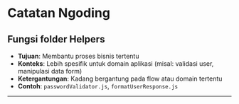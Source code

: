 # Catatan Ngoding

## Fungsi folder Helpers

- **Tujuan**: Membantu proses bisnis tertentu  
- **Konteks**: Lebih spesifik untuk domain aplikasi (misal: validasi user, manipulasi data form)  
- **Ketergantungan**: Kadang bergantung pada flow atau domain tertentu  
- **Contoh**: `passwordValidator.js`, `formatUserResponse.js`

---
